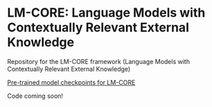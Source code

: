 # LM-CORE: Language Models with Contextually Relevant External Knowledge
Repository for the LM-CORE framework (Language Models with Contextually Relevant External Knowledge)


 [Pre-trained model checkpoints for LM-CORE](https://drive.google.com/drive/folders/17a1uXUdds798Zn4MnscmCrglv0ufUUBN?usp=sharing)
 
 Code coming soon!
